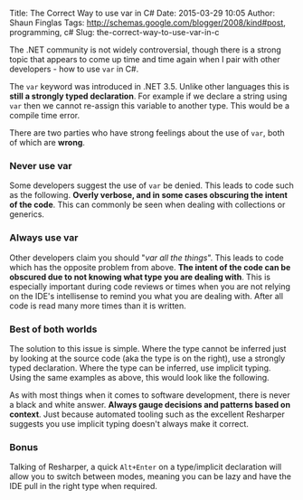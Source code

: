 Title: The Correct Way to use var in C#
Date: 2015-03-29 10:05
Author: Shaun Finglas
Tags: http://schemas.google.com/blogger/2008/kind#post, programming, c#
Slug: the-correct-way-to-use-var-in-c

The .NET community is not widely controversial, though there is a strong
topic that appears to come up time and time again when I pair with other
developers - how to use `var` in C\#.

The `var` keyword was introduced in .NET 3.5. Unlike other languages
this is **still a strongly typed declaration**. For example if we
declare a string using `var` then we cannot re-assign this variable to
another type. This would be a compile time error.

There are two parties who have strong feelings about the use of `var`,
both of which are **wrong**.

### Never use var

Some developers suggest the use of `var` be denied. This leads to code
such as the following. **Overly verbose, and in some cases obscuring the
intent of the code**. This can commonly be seen when dealing with
collections or generics.

<script src="https://gist.github.com/Finglas/2050a8b2e6778eb86ebf.js"></script>
### Always use var

Other developers claim you should "*var all the things*". This leads to
code which has the opposite problem from above. **The intent of the code
can be obscured due to not knowing what type you are dealing with**.
This is especially important during code reviews or times when you are
not relying on the IDE's intellisense to remind you what you are dealing
with. After all code is read many more times than it is written.

<script src="https://gist.github.com/Finglas/9f0f755ee0879333b7f2.js"></script>
### Best of both worlds

The solution to this issue is simple. Where the type cannot be inferred
just by looking at the source code (aka the type is on the right), use a
strongly typed declaration. Where the type can be inferred, use implicit
typing. Using the same examples as above, this would look like the
following.

<script src="https://gist.github.com/Finglas/d40dba8264fd0a0a6e04.js"></script>
As with most things when it comes to software development, there is
never a black and white answer. **Always gauge decisions and patterns
based on context**. Just because automated tooling such as the excellent
Resharper suggests you use implicit typing doesn't always make it
correct.

### Bonus

Talking of Resharper, a quick `Alt+Enter` on a type/implicit declaration
will allow you to switch between modes, meaning you can be lazy and have
the IDE pull in the right type when required.

</p>


